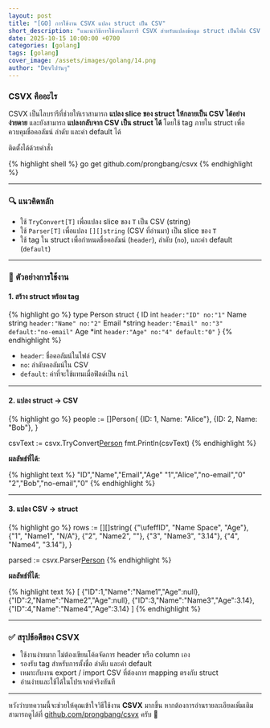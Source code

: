 ```yaml
---
layout: post
title: "[GO] การใช้งาน CSVX แปลง struct เป็น CSV"
short_description: "แนะนำวิธีการใช้งานไลบรารี CSVX สำหรับแปลงข้อมูล struct เป็นไฟล์ CSV และแปลงกลับจาก CSV เป็น struct ได้อย่างง่ายในภาษา Go."
date: 2025-10-15 10:00:00 +0700
categories: [golang]
tags: [golang]
cover_image: /assets/images/golang/14.png
author: "Devไปวันๆ"
---
```


### CSVX คืออะไร


CSVX เป็นไลบรารีที่ช่วยให้เราสามารถ **แปลง slice ของ struct ให้กลายเป็น CSV ได้อย่างง่ายดาย** และยังสามารถ **แปลงกลับจาก CSV เป็น struct ได้** โดยใช้ tag ภายใน struct เพื่อควบคุมชื่อคอลัมน์ ลำดับ และค่า default ได้

ติดตั้งได้ด้วยคำสั่ง

{% highlight shell %}
go get github.com/prongbang/csvx
{% endhighlight %}

---

### 🔍 แนวคิดหลัก

* ใช้ `TryConvert[T]` เพื่อแปลง slice ของ `T` เป็น CSV (string)
* ใช้ `Parser[T]` เพื่อแปลง `[][]string` (CSV ที่อ่านมา) เป็น slice ของ `T`
* ใช้ tag ใน struct เพื่อกำหนดชื่อคอลัมน์ (`header`), ลำดับ (`no`), และค่า default (`default`)

---

### 🧩 ตัวอย่างการใช้งาน

#### 1. สร้าง struct พร้อม tag

{% highlight go %}
type Person struct {
  ID      int     `header:"ID" no:"1"`
  Name    string  `header:"Name" no:"2"`
  Email   *string `header:"Email" no:"3" default:"no-email"`
  Age     *int    `header:"Age" no:"4" default:"0"`
}
{% endhighlight %}

* `header`: ชื่อคอลัมน์ในไฟล์ CSV
* `no`: ลำดับคอลัมน์ใน CSV
* `default`: ค่าที่จะใช้แทนเมื่อฟิลด์เป็น `nil`

---

#### 2. แปลง struct → CSV

{% highlight go %}
people := []Person{
  {ID: 1, Name: "Alice"},
  {ID: 2, Name: "Bob"},
}

csvText := csvx.TryConvert[Person](people)
fmt.Println(csvText)
{% endhighlight %}

**ผลลัพธ์ที่ได้:**

{% highlight text %}
"ID","Name","Email","Age"
"1","Alice","no-email","0"
"2","Bob","no-email","0"
{% endhighlight %}

---

#### 3. แปลง CSV → struct

{% highlight go %}
rows := [][]string{
	{"\ufeffID", "Name Space", "Age"},
	{"1", "Name1", "N/A"},
	{"2", "Name2", ""},
	{"3", "Name3", "3.14"},
	{"4", "Name4", "3.14"},
}

parsed := csvx.Parser[Person](rows)
{% endhighlight %}

**ผลลัพธ์ที่ได้:**

{% highlight text %}
[
  {"ID":1,"Name":"Name1","Age":null},
  {"ID":2,"Name":"Name2","Age":null},
  {"ID":3,"Name":"Name3","Age":3.14},
  {"ID":4,"Name":"Name4","Age":3.14}
]
{% endhighlight %}

---

### ✅ สรุปข้อดีของ CSVX

* ใช้งานง่ายมาก ไม่ต้องเขียนโค้ดจัดการ header หรือ column เอง
* รองรับ tag สำหรับการตั้งชื่อ ลำดับ และค่า default
* เหมาะกับงาน export / import CSV ที่ต้องการ mapping ตรงกับ struct
* อ่านง่ายและใช้ได้ในโปรเจกต์จริงทันที

---

หวังว่าบทความนี้จะช่วยให้คุณเข้าใจวิธีใช้งาน **CSVX** มากขึ้น หากต้องการอ่านรายละเอียดเพิ่มเติม สามารถดูได้ที่ [github.com/prongbang/csvx](https://github.com/prongbang/csvx) ครับ 🚀
